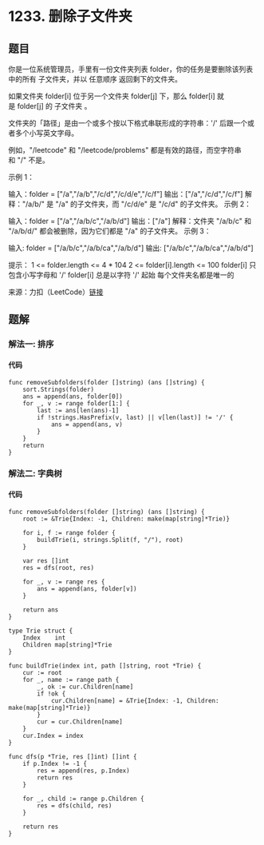 # 1233. 删除子文件夹

## 题目

你是一位系统管理员，手里有一份文件夹列表 folder，你的任务是要删除该列表中的所有 子文件夹，并以 任意顺序 返回剩下的文件夹。

如果文件夹 folder[i] 位于另一个文件夹 folder[j] 下，那么 folder[i] 就是 folder[j] 的 子文件夹 。

文件夹的「路径」是由一个或多个按以下格式串联形成的字符串：'/' 后跟一个或者多个小写英文字母。

例如，"/leetcode" 和 "/leetcode/problems" 都是有效的路径，而空字符串和 "/" 不是。
 

示例 1：

输入：folder = ["/a","/a/b","/c/d","/c/d/e","/c/f"]
输出：["/a","/c/d","/c/f"]
解释："/a/b/" 是 "/a" 的子文件夹，而 "/c/d/e" 是 "/c/d" 的子文件夹。
示例 2：

输入：folder = ["/a","/a/b/c","/a/b/d"]
输出：["/a"]
解释：文件夹 "/a/b/c" 和 "/a/b/d/" 都会被删除，因为它们都是 "/a" 的子文件夹。
示例 3：

输入: folder = ["/a/b/c","/a/b/ca","/a/b/d"]
输出: ["/a/b/c","/a/b/ca","/a/b/d"]
 

提示：
1 <= folder.length <= 4 * 104
2 <= folder[i].length <= 100
folder[i] 只包含小写字母和 '/'
folder[i] 总是以字符 '/' 起始
每个文件夹名都是唯一的

来源：力扣（LeetCode）[链接](https://leetcode.cn/problems/remove-sub-folders-from-the-filesystem)

## 题解

### 解法一: 排序

#### 代码

```golang
func removeSubfolders(folder []string) (ans []string) {
	sort.Strings(folder)
	ans = append(ans, folder[0])
	for _, v := range folder[1:] {
		last := ans[len(ans)-1]
		if !strings.HasPrefix(v, last) || v[len(last)] != '/' {
			ans = append(ans, v)
		}
	}
	return
}
```

### 解法二: 字典树

#### 代码

```golang
func removeSubfolders(folder []string) (ans []string) {
	root := &Trie{Index: -1, Children: make(map[string]*Trie)}

	for i, f := range folder {
		buildTrie(i, strings.Split(f, "/"), root)
	}

	var res []int
	res = dfs(root, res)

	for _, v := range res {
		ans = append(ans, folder[v])
	}

	return ans
}

type Trie struct {
	Index    int
	Children map[string]*Trie
}

func buildTrie(index int, path []string, root *Trie) {
	cur := root
	for _, name := range path {
		_, ok := cur.Children[name]
		if !ok {
			cur.Children[name] = &Trie{Index: -1, Children: make(map[string]*Trie)}
		}
		cur = cur.Children[name]
	}
	cur.Index = index
}

func dfs(p *Trie, res []int) []int {
	if p.Index != -1 {
		res = append(res, p.Index)
		return res
	}

	for _, child := range p.Children {
		res = dfs(child, res)
	}

	return res
}
```